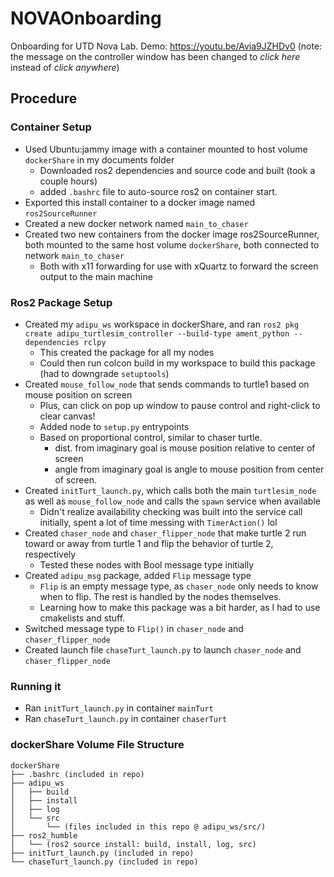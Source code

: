 # NOVAOnboarding
Onboarding for UTD Nova Lab. Demo: https://youtu.be/Avia9JZHDv0 (note: the message on the controller window has been changed to _click here_ instead of _click anywhere_)

## Procedure
### Container Setup
- Used Ubuntu:jammy image with a container mounted to host volume `dockerShare` in my documents folder
  - Downloaded ros2 dependencies and source code and built (took a couple hours)
  - added `.bashrc` file to auto-source ros2 on container start.
- Exported this install container to a docker image named `ros2SourceRunner`
- Created a new docker network named `main_to_chaser`
- Created two new containers from the docker image ros2SourceRunner, both mounted to the same host volume `dockerShare`, both connected to network `main_to_chaser`
  - Both with x11 forwarding for use with xQuartz to forward the screen output to the main machine

### Ros2 Package Setup
- Created my `adipu_ws` workspace in dockerShare, and ran `ros2 pkg create adipu_turtlesim_controller --build-type ament_python -- dependencies rclpy`
  - This created the package for all my nodes
  - Could then run colcon build in my workspace to build this package (had to downgrade `setuptools`)
- Created `mouse_follow_node` that sends commands to turtle1 based on mouse position on screen
  - Plus, can click on pop up window to pause control and right-click to clear canvas!
  - Added node to `setup.py` entrypoints
  - Based on proportional control, similar to chaser turtle.
    - dist. from imaginary goal is mouse position relative to center of screen
    - angle from imaginary goal is angle to mouse position from center of screen.
- Created `initTurt_launch.py`, which calls both the main `turtlesim_node` as well as `mouse_follow_node` and calls the `spawn` service when available
  - Didn't realize availability checking was built into the service call initially, spent a lot of time messing with `TimerAction()` lol
- Created `chaser_node` and `chaser_flipper_node` that make turtle 2 run toward or away from turtle 1 and flip the behavior of turtle 2, respectively
  - Tested these nodes with Bool message type initially
- Created `adipu_msg` package, added `Flip` message type
  - `Flip` is an empty message type, as `chaser_node` only needs to know when to flip. The rest is handled by the nodes themselves.
  - Learning how to make this package was a bit harder, as I had to use cmakelists and stuff.
- Switched message type to `Flip()` in `chaser_node` and `chaser_flipper_node`
- Created launch file `chaseTurt_launch.py` to launch `chaser_node` and `chaser_flipper_node`

### Running it
- Ran `initTurt_launch.py` in container `mainTurt`
- Ran `chaseTurt_launch.py` in container `chaserTurt`

### dockerShare Volume File Structure
```text
dockerShare
├── .bashrc (included in repo)
├── adipu_ws
│   ├── build
│   ├── install
│   ├── log
│   └── src
│       └── (files included in this repo @ adipu_ws/src/)
├── ros2_humble
│   └── (ros2 source install: build, install, log, src)
├── initTurt_launch.py (included in repo)
└── chaseTurt_launch.py (included in repo)
```
